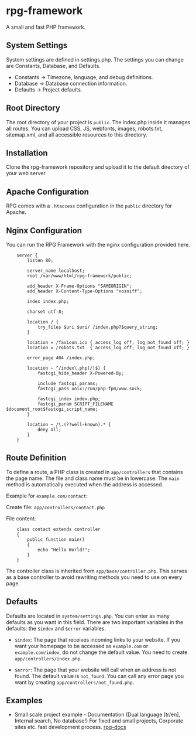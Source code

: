 # rpg-framework

A small and fast PHP framework.

## System Settings

System settings are defined in settings.php. The settings you can change are Constants, Database, and Defaults.

   * Constants → Timezone, language, and debug definitions.
   * Database → Database connection information.
   * Defaults → Project defaults.

## Root Directory

The root directory of your project is `public`. The index.php inside it manages all routes. You can upload CSS, JS, webfonts, images, robots.txt, sitemap.xml, and all accessible resources to this directory.

## Installation

Clone the rpg-framework repository and upload it to the default directory of your web server.

## Apache Configuration

RPG comes with a `.htaccess` configuration in the `public` directory for Apache.

## Nginx Configuration

You can run the RPG Framework with the nginx configuration provided here.

```
    server {
        listen 80;

        server_name localhost;
        root /var/www/html/rpg-framework/public;
     
        add_header X-Frame-Options "SAMEORIGIN";
        add_header X-Content-Type-Options "nosniff";
     
        index index.php;
     
        charset utf-8;
     
        location / {
            try_files $uri $uri/ /index.php?$query_string;
        }
     
        location = /favicon.ico { access_log off; log_not_found off; }
        location = /robots.txt  { access_log off; log_not_found off; }
     
        error_page 404 /index.php;
     
        location ~ ^/index\.php(/|$) {
            fastcgi_hide_header X-Powered-By;

            include fastcgi_params;
            fastcgi_pass unix:/run/php-fpm/www.sock;

            fastcgi_index index.php;
            fastcgi_param SCRIPT_FILENAME $document_root$fastcgi_script_name;
        }
     
        location ~ /\.(?!well-known).* {
            deny all;
        }
    }
```

## Route Definition

To define a route, a PHP class is created in `app/controllers` that contains the page name. The file and class name must be in lowercase. The `main` method is automatically executed when the address is accessed.

Example for `example.com/contact`:

Create file: `app/controllers/contact.php`

File content:

```
    class contact extends controller
    {
        public function main()
        {
            echo "Hello World!";
        }
    }
```

The controller class is inherited from `app/base/controller.php`. This serves as a base controller to avoid rewriting methods you need to use on every page.

## Defaults

Defaults are located in `system/settings.php`. You can enter as many defaults as you want in this field. There are two important variables in the defaults: the `$index` and `$error` variables.

   * `$index`: The page that receives incoming links to your website. If you want your homepage to be accessed as `example.com` or `example.com/index`, do not change the default value. You need to create `app/controllers/index.php`.

   * `$error`: The page that your website will call when an address is not found. The default value is `not_found`. You can call any error page you want by creating `app/controllers/not_found.php`.

## Examples

  * Small scale project example - Documentation (Dual language [tr/en], Internal search, No database!)
    For fixed and small projects, Corporate sites etc. fast development process. [rpg-docs](https://github.com/fuatboluk/rpg-docs)
